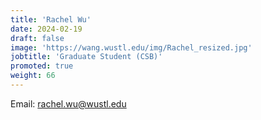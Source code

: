 ```yaml
---
title: 'Rachel Wu'
date: 2024-02-19
draft: false
image: 'https://wang.wustl.edu/img/Rachel_resized.jpg'
jobtitle: 'Graduate Student (CSB)'
promoted: true
weight: 66
---
```

Email: rachel.wu@wustl.edu